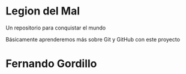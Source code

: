 # Legion del Mal
Un repositorio para conquistar el mundo

Básicamente aprenderemos más sobre Git y GitHub con este proyecto


# Fernando Gordillo

